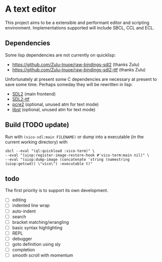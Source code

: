 # A text editor

This project aims to be a extensible and performant editor and scripting environment.
Implementations supported will include SBCL, CCL and ECL.

## Dependencies

Some lisp dependencies are not currently on quicklisp:
- https://github.com/Zulu-Inuoe/raw-bindings-sdl2 (thanks Zulu)
- https://github.com/Zulu-Inuoe/raw-bindings-sdl2-ttf (thanks Zulu)

Unfortunately at present some C dependencies are necessary at present to save some time. Perhaps someday they will be rewritten in lisp:

- [SDL2](https://www.libsdl.org/download-2.0.php) (main frontend)
- [SDL2-ttf](https://www.libsdl.org/projects/SDL_ttf)
- [pcre2](https://github.com/PhilipHazel/pcre2) (optional, unused atm for text mode)
- [libst](https://github.com/Plisp/libst.git) (optional, unused atm for text mode)

## Build (TODO update)

Run with `(vico-sdl:main FILENAME)` or dump into a executable (in the current working directory) with
```
sbcl --eval "(ql:quickload :vico-term)" \
--eval "(uiop:register-image-restore-hook #'vico-term:main nil)" \
--eval "(uiop:dump-image (concatenate 'string (namestring (uiop:getcwd)) \"vico\") :executable t)"
```

## todo

The first priority is to support its own development.

- [ ] editing
- [ ] indented line wrap
- [ ] auto-indent
- [ ] search
- [ ] bracket matching/wrangling
- [ ] basic syntax highlighting
- [ ] REPL
- [ ] debugger
- [ ] goto definition using sly
- [ ] completion
- [ ] smooth scroll with momentum
